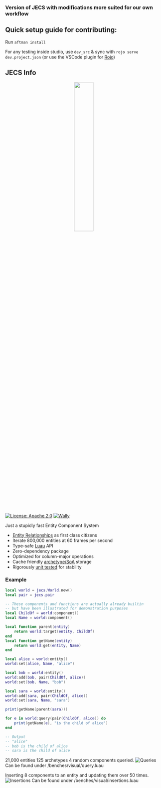 
### Version of JECS with modifications more suited for our own workflow
## Quick setup guide for contributing:
Run `aftman install`

For any testing inside studio, use `dev_src` & sync with `rojo serve dev.project.json` (or use the VSCode plugin for [Rojo](https://marketplace.visualstudio.com/items?itemName=evaera.vscode-rojo))

## JECS Info
<p align="center">
  <img src="image-5.png" width=35%/>
</p>

[![License: Apache 2.0](https://img.shields.io/badge/License-Apache-blue.svg?style=for-the-badge)](LICENSE-APACHE) [![Wally](https://img.shields.io/github/v/tag/ukendio/jecs?&style=for-the-badge)](https://wally.run/package/ukendio/jecs)

Just a stupidly fast Entity Component System

* [Entity Relationships](https://ajmmertens.medium.com/building-games-in-ecs-with-entity-relationships-657275ba2c6c) as first class citizens
* Iterate 800,000 entities at 60 frames per second
* Type-safe [Luau](https://luau-lang.org/) API
* Zero-dependency package
* Optimized for column-major operations
* Cache friendly [archetype/SoA](https://ajmmertens.medium.com/building-an-ecs-2-archetypes-and-vectorization-fe21690805f9) storage
* Rigorously [unit tested](https://github.com/Ukendio/jecs/actions/workflows/ci.yaml) for stability

### Example

```lua
local world = jecs.World.new()
local pair = jecs.pair

-- These components and functions are actually already builtin
-- but have been illustrated for demonstration purposes
local ChildOf = world:component()
local Name = world:component()

local function parent(entity)
    return world:target(entity, ChildOf)
end
local function getName(entity)
    return world:get(entity, Name)
end

local alice = world:entity()
world:set(alice, Name, "alice")

local bob = world:entity()
world:add(bob, pair(ChildOf, alice))
world:set(bob, Name, "bob")

local sara = world:entity()
world:add(sara, pair(ChildOf, alice))
world:set(sara, Name, "sara")

print(getName(parent(sara)))

for e in world:query(pair(ChildOf, alice)) do
    print(getName(e), "is the child of alice")
end

-- Output
-- "alice"
-- bob is the child of alice
-- sara is the child of alice
```

21,000 entities 125 archetypes 4 random components queried.
![Queries](image-3.png)
Can be found under /benches/visual/query.luau

Inserting 8 components to an entity and updating them over 50 times.
![Insertions](image-4.png)
Can be found under /benches/visual/insertions.luau
